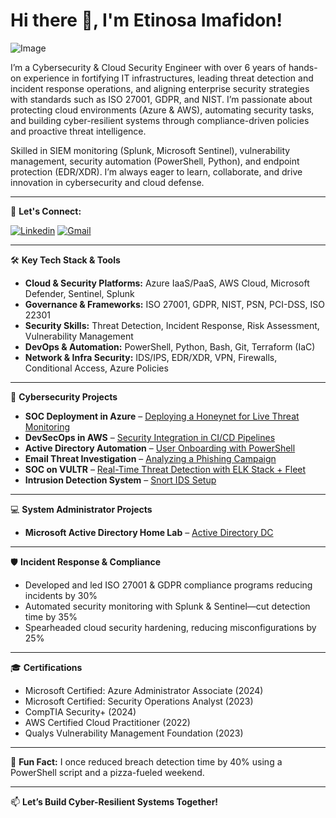 <h1>Hi there 👋, I'm Etinosa Imafidon!</h1>

![Image](https://github.com/user-attachments/assets/ee7faeba-74c8-4f7b-a533-471105b77499)

<p>I’m a Cybersecurity & Cloud Security Engineer with over 6 years of hands-on experience in fortifying IT infrastructures, leading threat detection and incident response operations, and aligning enterprise security strategies with standards such as ISO 27001, GDPR, and NIST. I’m passionate about protecting cloud environments (Azure & AWS), automating security tasks, and building cyber-resilient systems through compliance-driven policies and proactive threat intelligence.</p>

<p>Skilled in SIEM monitoring (Splunk, Microsoft Sentinel), vulnerability management, security automation (PowerShell, Python), and endpoint protection (EDR/XDR). I’m always eager to learn, collaborate, and drive innovation in cybersecurity and cloud defense.</p>

---

💼 **Let's Connect:**

[![Linkedin](https://img.shields.io/badge/Etinosa%20Imafidon-blue?style=flat-square&logo=Linkedin&label=Linkedin)](https://www.linkedin.com/in/etinosa-imafidon/)
[![Gmail](https://img.shields.io/badge/etinosahendrix%40yahoo.com-red?style=flat-square&logo=Gmail&label=Email)](mailto:etinosahendrix@yahoo.com)

---

🛠️ **Key Tech Stack & Tools**

- **Cloud & Security Platforms:** Azure IaaS/PaaS, AWS Cloud, Microsoft Defender, Sentinel, Splunk
- **Governance & Frameworks:** ISO 27001, GDPR, NIST, PSN, PCI-DSS, ISO 22301
- **Security Skills:** Threat Detection, Incident Response, Risk Assessment, Vulnerability Management
- **DevOps & Automation:** PowerShell, Python, Bash, Git, Terraform (IaC)
- **Network & Infra Security:** IDS/IPS, EDR/XDR, VPN, Firewalls, Conditional Access, Azure Policies

---

🔐 **Cybersecurity Projects**

- **SOC Deployment in Azure** – [Deploying a Honeynet for Live Threat Monitoring](https://github.com/etinosahendrix/HoneyPot-in-Azure)
- **DevSecOps in AWS** – [Security Integration in CI/CD Pipelines](https://github.com/yourusername/devsecops-pipeline-aws)
- **Active Directory Automation** – [User Onboarding with PowerShell](https://github.com/yourusername/ad-automation)
- **Email Threat Investigation** – [Analyzing a Phishing Campaign](https://github.com/yourusername/phishing-analysis)
- **SOC on VULTR** – [Real-Time Threat Detection with ELK Stack + Fleet](https://github.com/etinosahendrix/Real-Time-Threat-Detection-with-ELK-Stack-Fleet)
- **Intrusion Detection System** – [Snort IDS Setup](https://github.com/etinosahendrix/Snort-IDS-Setup)

---

💻 **System Administrator Projects**

- **Microsoft Active Directory Home Lab** – [Active Directory DC](https://github.com/etinosahendrix/Win-Server-AD-DC)

---

🛡️ **Incident Response & Compliance**

- Developed and led ISO 27001 & GDPR compliance programs reducing incidents by 30%
- Automated security monitoring with Splunk & Sentinel—cut detection time by 35%
- Spearheaded cloud security hardening, reducing misconfigurations by 25%

---

🎓 **Certifications**

- Microsoft Certified: Azure Administrator Associate (2024)
- Microsoft Certified: Security Operations Analyst (2023)
- CompTIA Security+ (2024)
- AWS Certified Cloud Practitioner (2022)
- Qualys Vulnerability Management Foundation (2023)

---

📝 **Fun Fact:**
I once reduced breach detection time by 40% using a PowerShell script and a pizza-fueled weekend.

---

📫 **Let’s Build Cyber-Resilient Systems Together!**
